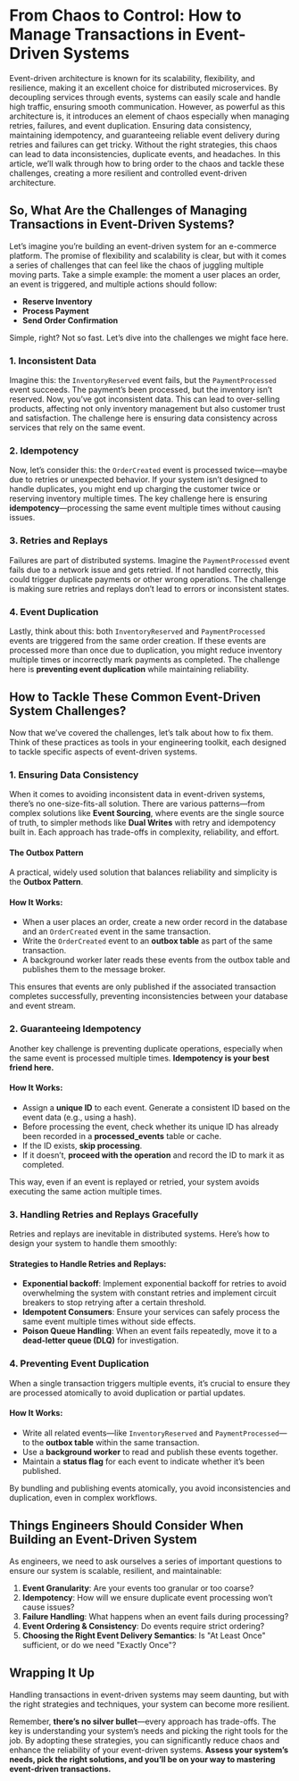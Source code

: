 # From Chaos to Control: How to Manage Transactions in Event-Driven Systems

Event-driven architecture is known for its scalability, flexibility, and resilience, making it an excellent choice for distributed microservices. By decoupling services through events, systems can easily scale and handle high traffic, ensuring smooth communication. However, as powerful as this architecture is, it introduces an element of chaos especially when managing retries, failures, and event duplication. Ensuring data consistency, maintaining idempotency, and guaranteeing reliable event delivery during retries and failures can get tricky. Without the right strategies, this chaos can lead to data inconsistencies, duplicate events, and headaches. In this article, we’ll walk through how to bring order to the chaos and tackle these challenges, creating a more resilient and controlled event-driven architecture.

## So, What Are the Challenges of Managing Transactions in Event-Driven Systems?

Let’s imagine you’re building an event-driven system for an e-commerce platform. The promise of flexibility and scalability is clear, but with it comes a series of challenges that can feel like the chaos of juggling multiple moving parts. Take a simple example: the moment a user places an order, an event is triggered, and multiple actions should follow:

- **Reserve Inventory**
- **Process Payment**
- **Send Order Confirmation**

Simple, right? Not so fast. Let’s dive into the challenges we might face here.

### 1. Inconsistent Data

Imagine this: the `InventoryReserved` event fails, but the `PaymentProcessed` event succeeds. The payment’s been processed, but the inventory isn’t reserved. Now, you’ve got inconsistent data. This can lead to over-selling products, affecting not only inventory management but also customer trust and satisfaction. The challenge here is ensuring data consistency across services that rely on the same event.

### 2. Idempotency

Now, let’s consider this: the `OrderCreated` event is processed twice—maybe due to retries or unexpected behavior. If your system isn’t designed to handle duplicates, you might end up charging the customer twice or reserving inventory multiple times. The key challenge here is ensuring **idempotency**—processing the same event multiple times without causing issues.

### 3. Retries and Replays

Failures are part of distributed systems. Imagine the `PaymentProcessed` event fails due to a network issue and gets retried. If not handled correctly, this could trigger duplicate payments or other wrong operations. The challenge is making sure retries and replays don’t lead to errors or inconsistent states.

### 4. Event Duplication

Lastly, think about this: both `InventoryReserved` and `PaymentProcessed` events are triggered from the same order creation. If these events are processed more than once due to duplication, you might reduce inventory multiple times or incorrectly mark payments as completed. The challenge here is **preventing event duplication** while maintaining reliability.

## How to Tackle These Common Event-Driven System Challenges?

Now that we’ve covered the challenges, let’s talk about how to fix them. Think of these practices as tools in your engineering toolkit, each designed to tackle specific aspects of event-driven systems.

### 1. Ensuring Data Consistency

When it comes to avoiding inconsistent data in event-driven systems, there’s no one-size-fits-all solution. There are various patterns—from complex solutions like **Event Sourcing**, where events are the single source of truth, to simpler methods like **Dual Writes** with retry and idempotency built in. Each approach has trade-offs in complexity, reliability, and effort.

#### **The Outbox Pattern**

A practical, widely used solution that balances reliability and simplicity is the **Outbox Pattern**.

#### **How It Works:**

- When a user places an order, create a new order record in the database and an `OrderCreated` event in the same transaction.
- Write the `OrderCreated` event to an **outbox table** as part of the same transaction.
- A background worker later reads these events from the outbox table and publishes them to the message broker.

This ensures that events are only published if the associated transaction completes successfully, preventing inconsistencies between your database and event stream.

### 2. Guaranteeing Idempotency

Another key challenge is preventing duplicate operations, especially when the same event is processed multiple times. **Idempotency is your best friend here.**

#### **How It Works:**

- Assign a **unique ID** to each event. Generate a consistent ID based on the event data (e.g., using a hash).
- Before processing the event, check whether its unique ID has already been recorded in a **processed_events** table or cache.
- If the ID exists, **skip processing**.
- If it doesn’t, **proceed with the operation** and record the ID to mark it as completed.

This way, even if an event is replayed or retried, your system avoids executing the same action multiple times.

### 3. Handling Retries and Replays Gracefully

Retries and replays are inevitable in distributed systems. Here’s how to design your system to handle them smoothly:

#### **Strategies to Handle Retries and Replays:**

- **Exponential backoff**: Implement exponential backoff for retries to avoid overwhelming the system with constant retries and implement circuit breakers to stop retrying after a certain threshold.
- **Idempotent Consumers**: Ensure your services can safely process the same event multiple times without side effects.
- **Poison Queue Handling**: When an event fails repeatedly, move it to a **dead-letter queue (DLQ)** for investigation.

### 4. Preventing Event Duplication

When a single transaction triggers multiple events, it’s crucial to ensure they are processed atomically to avoid duplication or partial updates.

#### **How It Works:**

- Write all related events—like `InventoryReserved` and `PaymentProcessed`—to the **outbox table** within the same transaction.
- Use a **background worker** to read and publish these events together.
- Maintain a **status flag** for each event to indicate whether it’s been published.

By bundling and publishing events atomically, you avoid inconsistencies and duplication, even in complex workflows.

## Things Engineers Should Consider When Building an Event-Driven System

As engineers, we need to ask ourselves a series of important questions to ensure our system is scalable, resilient, and maintainable:

1. **Event Granularity**: Are your events too granular or too coarse?
2. **Idempotency**: How will we ensure duplicate event processing won’t cause issues?
3. **Failure Handling**: What happens when an event fails during processing?
4. **Event Ordering & Consistency**: Do events require strict ordering?
5. **Choosing the Right Event Delivery Semantics**: Is "At Least Once" sufficient, or do we need "Exactly Once"?

## Wrapping It Up

Handling transactions in event-driven systems may seem daunting, but with the right strategies and techniques, your system can become more resilient.

Remember, **there’s no silver bullet**—every approach has trade-offs. The key is understanding your system’s needs and picking the right tools for the job. By adopting these strategies, you can significantly reduce chaos and enhance the reliability of your event-driven systems. **Assess your system’s needs, pick the right solutions, and you’ll be on your way to mastering event-driven transactions.**
